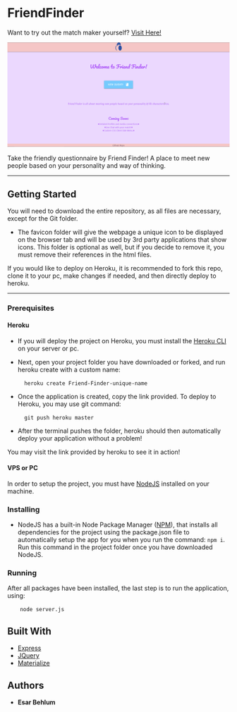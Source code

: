 # FriendFinder

Want to try out the match maker yourself? [Visit Here!](https://friend-finder-sr.herokuapp.com/)


![Demo of site](app/images/git/demo.gif)

Take the friendly questionnaire by Friend Finder! A place to meet new people based on your personality and way of thinking. 

----

## Getting Started

You will need to download the entire repository, as all files are necessary, except for the Git folder. 

* The favicon folder will give the webpage a unique icon to be displayed on the browser tab and will be used by 3rd party applications that show icons. This folder is optional as well, but if you decide to remove it, you must remove their references in the html files.

If you would like to deploy on Heroku, it is recommended to fork this repo, clone it to your pc, make changes if needed, and then directly deploy to heroku.

----

### Prerequisites

#### Heroku
  * If you will deploy the project on Heroku, you must install the [Heroku CLI](https://devcenter.heroku.com/articles/heroku-cli#download-and-install) on your server or pc.
  * Next, open your project folder you have downloaded or forked, and run heroku create with a custom name:          
          
          heroku create Friend-Finder-unique-name

  * Once the application is created, copy the link provided. To deploy to Heroku, you may use git command:
          
          git push heroku master

  * After the terminal pushes the folder, heroku should then automatically deploy your application without a problem! 

You may visit the link provided by heroku to see it in action!

#### VPS or PC

In order to setup the project, you must have [NodeJS](https://nodejs.org/en/) installed on your machine. 

### Installing

* NodeJS has a built-in Node Package Manager ([NPM](https://www.npmjs.com/)), that installs all dependencies for the project using the package.json file to automatically setup the app for you when you run the command: `npm i`. Run this command in the project folder once you have downloaded NodeJS.

### Running 

After all packages have been installed, the last step is to run the application, using:

        node server.js


## Built With

* [Express]( https://www.npmjs.com/package/express )
* [JQuery]( https://jquery.com/download/ )
* [Materialize]( https://materializecss.com/ )

## Authors

* **Esar Behlum**